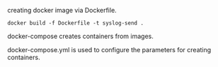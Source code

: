 creating docker image via Dockerfile.

```
docker build -f Dockerfile -t syslog-send .
```

docker-compose creates containers from images.

docker-compose.yml is used to configure the parameters for creating containers.
